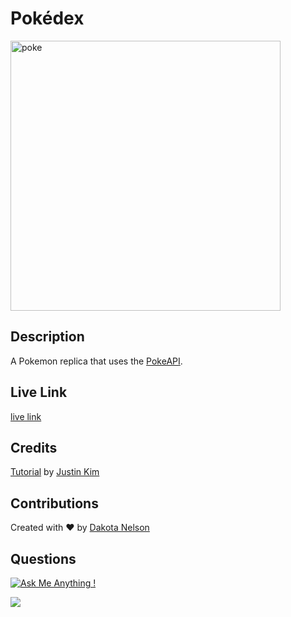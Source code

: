 # Pokédex 

<img width="432" alt="poke" src="https://user-images.githubusercontent.com/77229281/129644283-6886b69b-fbbb-4d3a-89b1-440b37b694aa.png">

## Description 

A Pokemon replica that uses the [PokeAPI](https://pokeapi.co/).

## Live Link 

[live link](https://kotalilyy.github.io/pokedex/)

## Credits

[Tutorial](https://www.youtube.com/watch?v=wXjSaZb67n8) by [Justin Kim](https://gist.github.com/angle943)

## Contributions

Created with ❤️ by [Dakota Nelson](https://github.com/kotalilyy)

## Questions

[![Ask Me Anything !](https://img.shields.io/badge/Ask%20me-anything-1abc9c.svg)](https://GitHub.com/Naereen/ama)

<a href="mailto:kotalilyy@gmail.com?"><img src="https://img.shields.io/badge/gmail-%23DD0031.svg?&style=for-the-badge&logo=gmail&logoColor=white"/></a>




